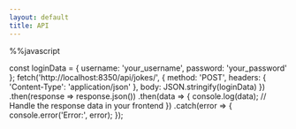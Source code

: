 ```yaml
---
layout: default
title: API
---
```


%%javascript

const loginData = {
    username: 'your_username',
    password: 'your_password'
};
fetch('http://localhost:8350/api/jokes/', {
    method: 'POST',
    headers: {
        'Content-Type': 'application/json'
    },
    body: JSON.stringify(loginData)
})
.then(response => response.json())
.then(data => {
    console.log(data);
    // Handle the response data in your frontend
})
.catch(error => {
    console.error('Error:', error);
});